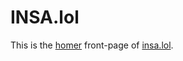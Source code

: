 # INSA.lol

This is the [homer](https://github.com/bastienwirtz/homer/) front-page of [insa.lol](https://insa.lol).
